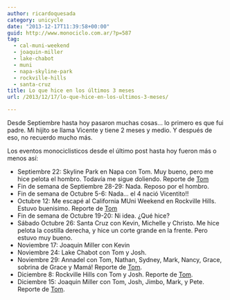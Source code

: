 ```yaml
---
author: ricardoquesada
category: unicycle
date: "2013-12-17T11:39:58+00:00"
guid: http://www.monociclo.com.ar/?p=587
tag:
  - cal-muni-weekend
  - joaquin-miller
  - lake-chabot
  - muni
  - napa-skyline-park
  - rockville-hills
  - santa-cruz
title: Lo que hice en los últimos 3 meses
url: /2013/12/17/lo-que-hice-en-los-ultimos-3-meses/

---
```

Desde Septiembre hasta hoy pasaron muchas cosas... lo primero es que fui padre. Mi hijito se llama Vicente y tiene 2 meses y medio. Y después de eso, no recuerdo mucho más.

Los eventos monociclisticos desde el último post hasta hoy fueron más o menos así:

- Septiembre 22: Skyline Park en Napa con Tom. Muy bueno, pero me hice pelota el hombro. Todavía me sigue doliendo. Reporte de [Tom](http://berkeleyunicycling.org/2013/09/23/muni-weekend-scouting-expedition/)
- Fin de semana de Septiembre 28-29: Nada. Reposo por el hombro.
- Fin de semana de Octubre 5-6: Nada... el 4 nació Vicentito!!
- Octubre 12: Me escapé al California MUni Weekend en Rockville Hills. Estuvo buenisimo. Reporte de [Tom](http://berkeleyunicycling.org/2013/10/19/california-muni-weekend/)
- Fin de semana de Octubre 19-20: Ni idea. ¿Qué hice?
- Sábado Octubre 26: Santa Cruz con Kevin, Michelle y Christo. Me hice pelota la costilla derecha, y hice un corte grande en la frente. Pero estuvo muy bueno.
- Noviembre 17: Joaquin Miller con Kevin
- Noviembre 24: Lake Chabot con Tom y Josh.
- Noviembre 29: Annadel con Tom, Nathan, Sydney, Mark, Nancy, Grace, sobrina de Grace y Mamá! Reporte de [Tom](http://berkeleyunicycling.org/2013/12/07/thanksgiving-and-dirt-friday/).
- Diciembre 8: Rockville Hills con Tom y Josh. Reporte de [Tom](http://berkeleyunicycling.org/2013/12/10/ice-muni-at-rockville/).
- Diciembre 15: Joaquin Miller con Tom, Josh, Jimbo, Mark, y Pete. Reporte de [Tom](http://berkeleyunicycling.org/2013/12/15/back-to-joaquin-miller-2/).
